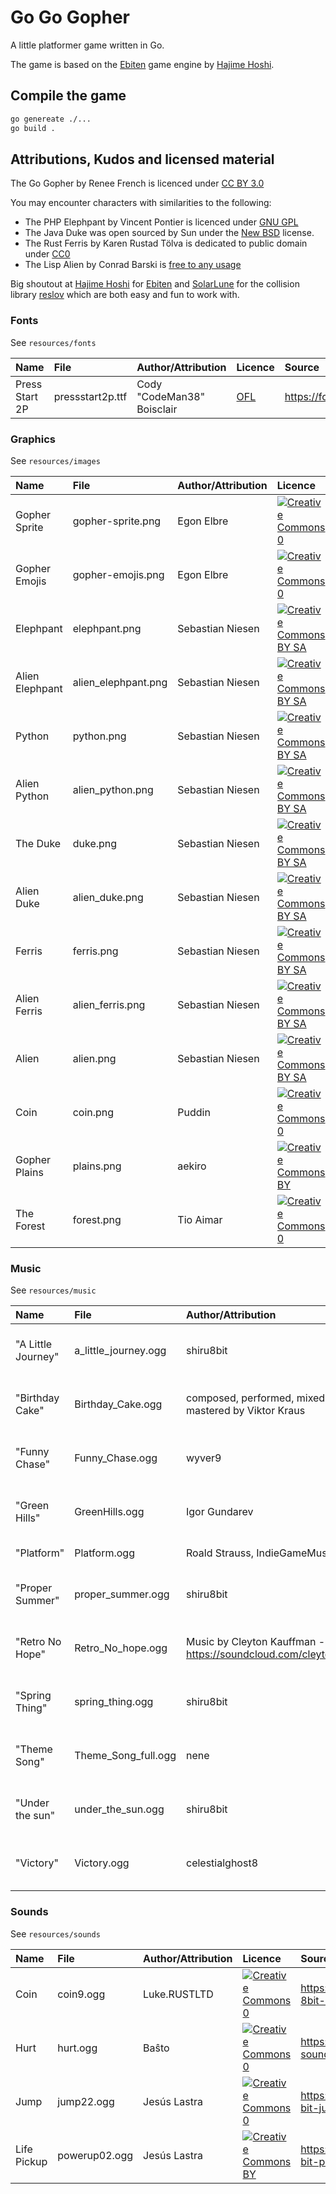 # Go Go Gopher

A little platformer game written in Go.

The game is based on the [Ebiten](https://github.com/hajimehoshi/ebiten) game engine
by [Hajime Hoshi](https://github.com/hajimehoshi).

## Compile the game

````bash
go genereate ./...
go build .
````

## Attributions, Kudos and licensed material

The Go Gopher by Renee French is licenced under [CC BY 3.0](https://creativecommons.org/licenses/by/3.0/)

You may encounter characters with similarities to the following:

* The PHP Elephpant by Vincent Pontier is licenced under [GNU GPL](http://www.gnu.org/licenses/gpl-3.0.html)
* The Java Duke was open sourced by Sun under the [New BSD](https://opensource.org/licenses/BSD-3-Clause) license.
* The Rust Ferris by Karen Rustad Tölva is dedicated to public domain
  under [CC0](https://creativecommons.org/publicdomain/zero/1.0/deed.de)
* The Lisp Alien by Conrad Barski is [free to any usage](http://www.lisperati.com/logo.html)

Big shoutout at [Hajime Hoshi](https://github.com/hajimehoshi) for [Ebiten](https://github.com/hajimehoshi/ebiten)
and [SolarLune](https://github.com/SolarLune/) for the collision library [reslov](https://github.com/SolarLune/resolv)
which are both easy and fun to work with.

### Fonts

See `resources/fonts`

| Name | File | Author/Attribution | Licence | Source |
|:--- |:--- |:--- |:--- |:--- |
| Press Start 2P | pressstart2p.ttf | Cody "CodeMan38" Boisclair | [OFL](https://scripts.sil.org/cms/scripts/page.php?site_id=nrsi&id=OFL) | https://fonts.google.com/specimen/Press+Start+2P |

### Graphics

See `resources/images`

| Name | File | Author/Attribution | Licence | Source |
|:--- |:--- |:--- |:--- |:--- |
| Gopher Sprite | gopher-sprite.png | Egon Elbre | [![Creative Commons 0](https://licensebuttons.net/p/zero/1.0/88x31.png)](https://creativecommons.org/publicdomain/zero/1.0/deed.de) | https://github.com/egonelbre/gophers |
| Gopher Emojis | gopher-emojis.png | Egon Elbre | [![Creative Commons 0](https://licensebuttons.net/p/zero/1.0/88x31.png)](https://creativecommons.org/publicdomain/zero/1.0/deed.de) | https://github.com/egonelbre/gophers |
| Elephpant | elephpant.png | Sebastian Niesen  | [![Creative Commons BY SA](https://licensebuttons.net/l/by-sa/4.0/88x31.png)](https://creativecommons.org/licenses/by-sa/4.0/) | made for this game |
| Alien Elephpant | alien_elephpant.png | Sebastian Niesen  | [![Creative Commons BY SA](https://licensebuttons.net/l/by-sa/4.0/88x31.png)](https://creativecommons.org/licenses/by-sa/4.0/) | made for this game |
| Python | python.png | Sebastian Niesen  | [![Creative Commons BY SA](https://licensebuttons.net/l/by-sa/4.0/88x31.png)](https://creativecommons.org/licenses/by-sa/4.0/) | made for this game |
| Alien Python | alien_python.png | Sebastian Niesen  | [![Creative Commons BY SA](https://licensebuttons.net/l/by-sa/4.0/88x31.png)](https://creativecommons.org/licenses/by-sa/4.0/) | made for this game |
| The Duke | duke.png | Sebastian Niesen  | [![Creative Commons BY SA](https://licensebuttons.net/l/by-sa/4.0/88x31.png)](https://creativecommons.org/licenses/by-sa/4.0/) | made for this game |
| Alien Duke | alien_duke.png | Sebastian Niesen  | [![Creative Commons BY SA](https://licensebuttons.net/l/by-sa/4.0/88x31.png)](https://creativecommons.org/licenses/by-sa/4.0/) | made for this game |
| Ferris | ferris.png | Sebastian Niesen  | [![Creative Commons BY SA](https://licensebuttons.net/l/by-sa/4.0/88x31.png)](https://creativecommons.org/licenses/by-sa/4.0/) | made for this game |
| Alien Ferris | alien_ferris.png | Sebastian Niesen  | [![Creative Commons BY SA](https://licensebuttons.net/l/by-sa/4.0/88x31.png)](https://creativecommons.org/licenses/by-sa/4.0/) | made for this game |
| Alien | alien.png | Sebastian Niesen  | [![Creative Commons BY SA](https://licensebuttons.net/l/by-sa/4.0/88x31.png)](https://creativecommons.org/licenses/by-sa/4.0/) | made for this game |
| Coin | coin.png | Puddin  | [![Creative Commons 0](https://licensebuttons.net/p/zero/1.0/88x31.png)](https://creativecommons.org/publicdomain/zero/1.0/deed.de) | https://opengameart.org/content/rotating-coin |
| Gopher Plains | plains.png | aekiro  | [![Creative Commons BY](https://licensebuttons.net/l/by/4.0/88x31.png)](https://creativecommons.org/licenses/by/4.0/) | https://opengameart.org/content/forest-tileset-0 |
| The Forest | forest.png | Tio Aimar  | [![Creative Commons 0](https://licensebuttons.net/p/zero/1.0/88x31.png)](https://creativecommons.org/publicdomain/zero/1.0/deed.de) | https://opengameart.org/content/2d-platformer-forest-pack |

### Music

See `resources/music`

| Name | File | Author/Attribution | Licence | Source |
|:--- |:--- |:--- |:--- |:--- |
"A Little Journey" | a_little_journey.ogg | shiru8bit  | [![Creative Commons BY](https://licensebuttons.net/l/by/3.0/88x31.png)](https://creativecommons.org/licenses/by/3.0/)| https://opengameart.org/content/8-bit-chiptune-a-little-journey |
"Birthday Cake" | Birthday_Cake.ogg | composed, performed, mixed and mastered by Viktor Kraus | [![Creative Commons BY](https://licensebuttons.net/l/by/3.0/88x31.png)](https://creativecommons.org/licenses/by/3.0/) | https://opengameart.org/content/birthday-cake | 
"Funny Chase" | Funny_Chase.ogg | wyver9  | [![Creative Commons BY SA](https://licensebuttons.net/l/by-sa/3.0/88x31.png)](https://creativecommons.org/licenses/by-sa/3.0/) | https://opengameart.org/content/funny-chase-8-bit-chiptune |
"Green Hills" | GreenHills.ogg | Igor Gundarev  | [![Creative Commons 0](https://licensebuttons.net/p/zero/1.0/88x31.png)](https://creativecommons.org/publicdomain/zero/1.0/deed.de) | https://opengameart.org/content/green-hills |
"Platform" | Platform.ogg | Roald Strauss, IndieGameMusic.com  | free | https://www.indiegamemusic.com/viewtrack.php?id=1331 |
"Proper Summer" | proper_summer.ogg | shiru8bit | [![Creative Commons BY](https://licensebuttons.net/l/by/3.0/88x31.png)](https://creativecommons.org/licenses/by/3.0/) | https://opengameart.org/content/8-bit-chiptune-proper-summer |
"Retro No Hope" | Retro_No_hope.ogg | Music by Cleyton Kauffman - https://soundcloud.com/cleytonkauffman | [![Creative Commons BY SA](https://licensebuttons.net/l/by-sa/3.0/88x31.png)](https://creativecommons.org/licenses/by-sa/3.0/) | https://opengameart.org/content/game-over-theme |
"Spring Thing" | spring_thing.ogg | shiru8bit | [![Creative Commons BY](https://licensebuttons.net/l/by/3.0/88x31.png)](https://creativecommons.org/licenses/by/3.0/) | https://opengameart.org/content/8-bit-chiptune-spring-thing |
"Theme Song" | Theme_Song_full.ogg | nene  | [![Creative Commons 0](https://licensebuttons.net/p/zero/1.0/88x31.png)](https://creativecommons.org/publicdomain/zero/1.0/deed.de) | https://opengameart.org/content/theme-song-8-bit |
"Under the sun" | under_the_sun.ogg | shiru8bit  | [![Creative Commons BY](https://licensebuttons.net/l/by/3.0/88x31.png)](https://creativecommons.org/licenses/by/3.0/) | https://opengameart.org/content/8-bit-chiptune-under-the-sun |
"Victory" | Victory.ogg | celestialghost8  | [![Creative Commons 0](https://licensebuttons.net/p/zero/1.0/88x31.png)](https://creativecommons.org/publicdomain/zero/1.0/deed.de) | https://opengameart.org/content/victory |

### Sounds

See `resources/sounds`

| Name | File | Author/Attribution | Licence | Source |
|:--- |:--- |:--- |:--- |:--- |
| Coin | coin9.ogg | Luke.RUSTLTD | [![Creative Commons 0](https://licensebuttons.net/p/zero/1.0/88x31.png)](https://creativecommons.org/publicdomain/zero/1.0/deed.de) | https://opengameart.org/content/10-8bit-coin-sounds | 
| Hurt | hurt.ogg | Baŝto | [![Creative Commons 0](https://licensebuttons.net/p/zero/1.0/88x31.png)](https://creativecommons.org/publicdomain/zero/1.0/deed.de) | https://opengameart.org/content/nes-sounds |
| Jump | jump22.ogg | Jesús Lastra | [![Creative Commons 0](https://licensebuttons.net/p/zero/1.0/88x31.png)](https://creativecommons.org/publicdomain/zero/1.0/deed.de) | https://opengameart.org/content/8-bit-jump-1 |
| Life Pickup | powerup02.ogg| Jesús Lastra |  [![Creative Commons BY](https://licensebuttons.net/l/by/3.0/88x31.png)](https://creativecommons.org/licenses/by/3.0/) | https://opengameart.org/content/8-bit-powerup-1 |
